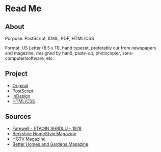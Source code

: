 # Read Me

## About

Purpose: PostScript, IDML, PDF, HTML/CSS

Format: US Letter (8.5 x 11), hand typeset, preferably cut from newspapers and magazine, designed by hand, paste-up, photocopier, sans-computer/software, etc.


## Project

- [Original]()
- [PostScript]()
- [InDesign]()
- [HTML/CSS]()


## Sources

- [Farewell - ETAOIN SHRDLU - 1978](https://vimeo.com/127605643)
-	[Berkshire HomeStyle Magazine](http://www.berkshirehomestyle.com/joomla/)
-	[HGTV Magazine](http://www.hgtv.com/design/packages/hgtv-magazine)
- [Better Homes and Gardens Magazine](http://www.bhg.com/better-homes-and-garden-magazine/)
